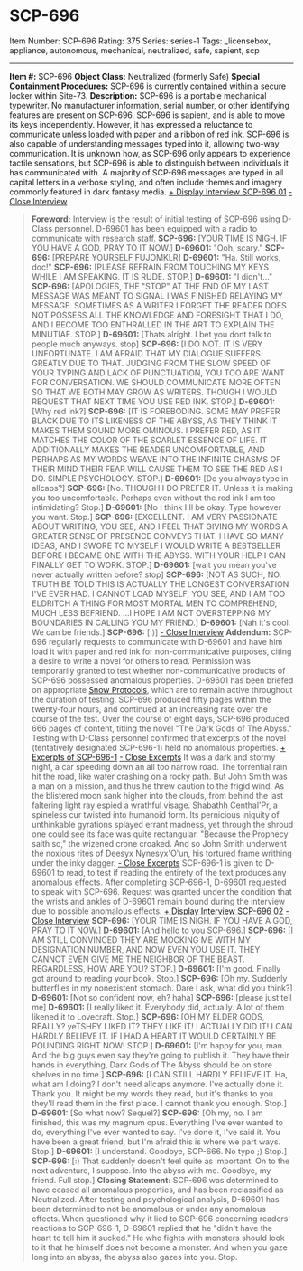 # SCP-696
Item Number: SCP-696
Rating: 375
Series: series-1
Tags: _licensebox, appliance, autonomous, mechanical, neutralized, safe, sapient, scp

---

**Item #:** SCP-696
**Object Class:** Neutralized (formerly Safe)
**Special Containment Procedures:** SCP-696 is currently contained within a secure locker within Site-73.
**Description:** SCP-696 is a portable mechanical typewriter. No manufacturer information, serial number, or other identifying features are present on SCP-696.
SCP-696 is sapient, and is able to move its keys independently. However, it has expressed a reluctance to communicate unless loaded with paper and a ribbon of red ink. SCP-696 is also capable of understanding messages typed into it, allowing two-way communication. It is unknown how, as SCP-696 only appears to experience tactile sensations, but SCP-696 is able to distinguish between individuals it has communicated with. A majority of SCP-696 messages are typed in all capital letters in a verbose styling, and often include themes and imagery commonly featured in dark fantasy media.
[\+ Display Interview SCP-696 01](javascript:;)
[\- Close Interview](javascript:;)
> **Foreword:** Interview is the result of initial testing of SCP-696 using D-Class personnel. D-69601 has been equipped with a radio to communicate with research staff.
> **SCP-696:** [YOUR TIME IS NIGH. IF YOU HAVE A GOD, PRAY TO IT NOW.]
> **D-69601:** "Ooh, scary."
> **SCP-696:** [PREPARE YOURSELF FUJOMKLR]
> **D-69601:** "Ha. Still works, doc!"
> **SCP-696:** [PLEASE REFRAIN FROM TOUCHING MY KEYS WHILE I AM SPEAKING. IT IS RUDE. STOP.]
> **D-69601:** "I didn't…"
> **SCP-696:** [APOLOGIES, THE "STOP" AT THE END OF MY LAST MESSAGE WAS MEANT TO SIGNAL I WAS FINISHED RELAYING MY MESSAGE. SOMETIMES AS A WRITER I FORGET THE READER DOES NOT POSSESS ALL THE KNOWLEDGE AND FORESIGHT THAT I DO, AND I BECOME TOO ENTHRALLED IN THE ART TO EXPLAIN THE MINUTIAE. STOP.]
> **D-69601:** [Thats alright. I bet you dont talk to people much anyways. stop]
> **SCP-696:** [I DO NOT. IT IS VERY UNFORTUNATE. I AM AFRAID THAT MY DIALOGUE SUFFERS GREATLY DUE TO THAT. JUDGING FROM THE SLOW SPEED OF YOUR TYPING AND LACK OF PUNCTUATION, YOU TOO ARE WANT FOR CONVERSATION. WE SHOULD COMMUNICATE MORE OFTEN SO THAT WE BOTH MAY GROW AS WRITERS. THOUGH I WOULD REQUEST THAT NEXT TIME YOU USE RED INK. STOP.]
> **D-69601:** [Why red ink?]
> **SCP-696:** [IT IS FOREBODING. SOME MAY PREFER BLACK DUE TO ITS LIKENESS OF THE ABYSS, AS THEY THINK IT MAKES THEM SOUND MORE OMINOUS. I PREFER RED, AS IT MATCHES THE COLOR OF THE SCARLET ESSENCE OF LIFE. IT ADDITIONALLY MAKES THE READER UNCOMFORTABLE, AND PERHAPS AS MY WORDS WEAVE INTO THE INFINITE CHASMS OF THEIR MIND THEIR FEAR WILL CAUSE THEM TO SEE THE RED AS I DO. SIMPLE PSYCHOLOGY. STOP.]
> **D-69601:** [Do you always type in allcaps?]
> **SCP-696:** [No. THOUGH I DO PREFER IT. Unless it is making you too uncomfortable. Perhaps even without the red ink I am too intimidating? Stop.]
> **D-69601:** [No I think I'll be okay. Type however you want. Stop.]
> **SCP-696:** [EXCELLENT. I AM VERY PASSIONATE ABOUT WRITING, YOU SEE, AND I FEEL THAT GIVING MY WORDS A GREATER SENSE OF PRESENCE CONVEYS THAT. I HAVE SO MANY IDEAS, AND I SWORE TO MYSELF I WOULD WRITE A BESTSELLER BEFORE I BECAME ONE WITH THE ABYSS. WITH YOUR HELP I CAN FINALLY GET TO WORK. STOP.]
> **D-69601:** [wait you mean you've never actually written before? stop]
> **SCP-696:** [NOT AS SUCH, NO. TRUTH BE TOLD THIS IS ACTUALLY THE LONGEST CONVERSATION I'VE EVER HAD. I CANNOT LOAD MYSELF, YOU SEE, AND I AM TOO ELDRITCH A THING FOR MOST MORTAL MEN TO COMPREHEND, MUCH LESS BEFRIEND. …I HOPE I AM NOT OVERSTEPPING MY BOUNDARIES IN CALLING YOU MY FRIEND.]
> **D-69601:** [Nah it's cool. We can be friends.]
> **SCP-696:** [:)]
[\- Close Interview](javascript:;)
**Addendum:** SCP-696 regularly requests to communicate with D-69601 and have him load it with paper and red ink for non-communicative purposes, citing a desire to write a novel for others to read. Permission was temporarily granted to test whether non-communicative products of SCP-696 possessed anomalous properties. D-69601 has been briefed on appropriate [Snow Protocols](/scp-2246), which are to remain active throughout the duration of testing.
SCP-696 produced fifty pages within the twenty-four hours, and continued at an increasing rate over the course of the test. Over the course of eight days, SCP-696 produced 666 pages of content, titling the novel "The Dark Gods of The Abyss." Testing with D-Class personnel confirmed that excerpts of the novel (tentatively designated SCP-696-1) held no anomalous properties.
[\+ Excerpts of SCP-696-1](javascript:;)
[\- Close Excerpts](javascript:;)
> It was a dark and stormy night, a car speeding down an all too narrow road. The torrential rain hit the road, like water crashing on a rocky path. But John Smith was a man on a mission, and thus he threw caution to the frigid wind.
> As the blistered moon sank higher into the clouds, from behind the last faltering light ray espied a wrathful visage. Shabathh Centhal'Pr, a spineless cur twisted into humanoid form. Its pernicious iniquity of unthinkable gyrations splayed errant madness, yet through the shroud one could see its face was quite rectangular.
> "Because the Prophecy saith so," the wizened crone croaked. And so John Smith underwent the noxious rites of Deesyx Nynesyx'O'un, his tortured frame writhing under the inky dagger.
[\- Close Excerpts](javascript:;)
SCP-696-1 is given to D-69601 to read, to test if reading the entirety of the text produces any anomalous effects. After completing SCP-696-1, D-69601 requested to speak with SCP-696. Request was granted under the condition that the wrists and ankles of D-69601 remain bound during the interview due to possible anomalous effects.
[\+ Display Interview SCP-696 02](javascript:;)
[\- Close Interview](javascript:;)
> **SCP-696:** [YOUR TIME IS NIGH. IF YOU HAVE A GOD, PRAY TO IT NOW.]
> **D-69601:** [And hello to you SCP-696.]
> **SCP-696:** [I AM STILL CONVINCED THEY ARE MOCKING ME WITH MY DESIGNATION NUMBER, AND NOW EVEN YOU USE IT. THEY CANNOT EVEN GIVE ME THE NEIGHBOR OF THE BEAST. REGARDLESS, HOW ARE YOU? STOP.]
> **D-69601:** [I'm good. Finally got around to reading your book. Stop.]
> **SCP-696:** [Oh my. Suddenly butterflies in my nonexistent stomach. Dare I ask, what did you think?]
> **D-69601:** [Not so confident now, eh? haha]
> **SCP-696:** [please just tell me]
> **D-69601:** [I really liked it. Everybody did, actually. A lot of them likened it to Lovecraft. Stop.]
> **SCP-696:** [OH MY ELDER GODS, REALLY? yeTSHEY LIKED IT? THEY LIKE IT! I ACTUALLY DID IT! I CAN HARDLY BELIEVE IT. IF I HAD A HEART IT WOULD CERTAINLY BE POUNDING RIGHT NOW! STOP.]
> **D-69601:** [I'm happy for you, man. And the big guys even say they're going to publish it. They have their hands in everything, Dark Gods of The Abyss should be on store shelves in no time.]
> **SCP-696:** [I CAN STILL HARDLY BELIEVE IT. Ha, what am I doing? I don't need allcaps anymore. I've actually done it. Thank you. It might be my words they read, but it's thanks to you they'll read them in the first place. I cannot thank you enough. Stop.]
> **D-69601:** [So what now? Sequel?]
> **SCP-696:** [Oh my, no. I am finished, this was my magnum opus. Everything I've ever wanted to do, everything I've ever wanted to say. I've done it, I've said it. You have been a great friend, but I'm afraid this is where we part ways. Stop.]
> **D-69601:** [I understand. Goodbye, SCP-666. No typo ;) Stop.]
> **SCP-696:** [:) That suddenly doesn't feel quite as important. On to the next adventure, I suppose. Into the abyss with me. Goodbye, my friend. Full stop.]
> **Closing Statement:** SCP-696 was determined to have ceased all anomalous properties, and has been reclassified as Neutralized. After testing and psychological analysis, D-69601 has been determined to not be anomalous or under any anomalous effects. When questioned why it lied to SCP-696 concerning readers' reactions to SCP-696-1, D-69601 replied that he "didn't have the heart to tell him it sucked."
He who fights with monsters should look to it that he himself does not become a monster. And when you gaze long into an abyss, the abyss also gazes into you. Stop.
